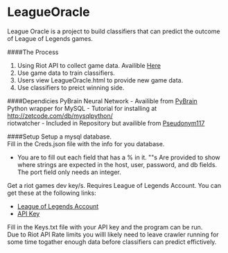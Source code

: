 LeagueOracle
============

League Oracle is a project to build classifiers that can
predict the outcome of League of Legends games. 

####The Process

1. Using Riot API to collect game data. Availible [Here](https://developer.riotgames.com/) 
2. Use game data to train classifiers.
3. Users view LeagueOracle.html to provide new game data.
4. Use classifiers to preict winning side.

####Dependicies
PyBrain Neural Network - Availible from [PyBrain](https://github.com/pybrain/pybrain) <br>
Python wrapper for MySQL - Tutorial for installing at http://zetcode.com/db/mysqlpython/ <br>
riotwatcher - Included in Repository but availible from [Pseudonym117](https://github.com/pseudonym117/Riot-Watcher) <br> 

####Setup
Setup a mysql database.<br>
Fill in the Creds.json file with the info for you database.<br> 
- You are to fill out each field that has a % in it. ""s Are provided to show where strings are expected in the host, user, password, and db fields. The port field only needs an integer.

Get a riot games dev key/s. Requires League of Legends Account. You can get these at the following links:<br>
- [League of Legends Account](https://signup.na.leagueoflegends.com/en/signup/index?realm_key=na) 
- [API Key](https://developer.riotgames.com/) 

Fill in the Keys.txt file with your API key and the program can be run. <br>
Due to Riot API Rate limits you willl likely need to leave crawler running for some time togather enough data before classifiers can predict effictively.
  
